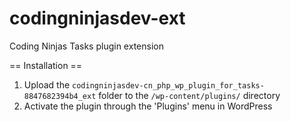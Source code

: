 # codingninjasdev-ext
Coding Ninjas Tasks plugin extension

== Installation ==

1. Upload the `codingninjasdev-cn_php_wp_plugin_for_tasks-8847682394b4_ext` folder to the `/wp-content/plugins/` directory
2. Activate the plugin through the 'Plugins' menu in WordPress
